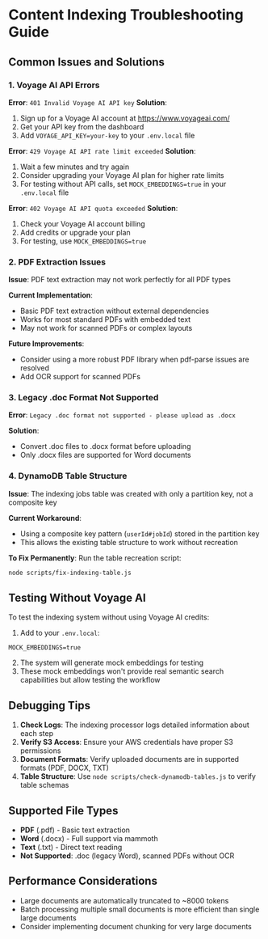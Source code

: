 # Content Indexing Troubleshooting Guide

## Common Issues and Solutions

### 1. Voyage AI API Errors

**Error**: `401 Invalid Voyage AI API key`
**Solution**:
1. Sign up for a Voyage AI account at https://www.voyageai.com/
2. Get your API key from the dashboard
3. Add `VOYAGE_API_KEY=your-key` to your `.env.local` file

**Error**: `429 Voyage AI API rate limit exceeded`
**Solution**:
1. Wait a few minutes and try again
2. Consider upgrading your Voyage AI plan for higher rate limits
3. For testing without API calls, set `MOCK_EMBEDDINGS=true` in your `.env.local` file

**Error**: `402 Voyage AI API quota exceeded`
**Solution**:
1. Check your Voyage AI account billing
2. Add credits or upgrade your plan
3. For testing, use `MOCK_EMBEDDINGS=true`

### 2. PDF Extraction Issues

**Issue**: PDF text extraction may not work perfectly for all PDF types

**Current Implementation**:
- Basic PDF text extraction without external dependencies
- Works for most standard PDFs with embedded text
- May not work for scanned PDFs or complex layouts

**Future Improvements**:
- Consider using a more robust PDF library when pdf-parse issues are resolved
- Add OCR support for scanned PDFs

### 3. Legacy .doc Format Not Supported

**Error**: `Legacy .doc format not supported - please upload as .docx`

**Solution**:
- Convert .doc files to .docx format before uploading
- Only .docx files are supported for Word documents

### 4. DynamoDB Table Structure

**Issue**: The indexing jobs table was created with only a partition key, not a composite key

**Current Workaround**:
- Using a composite key pattern (`userId#jobId`) stored in the partition key
- This allows the existing table structure to work without recreation

**To Fix Permanently**:
Run the table recreation script:
```bash
node scripts/fix-indexing-table.js
```

## Testing Without Voyage AI

To test the indexing system without using Voyage AI credits:

1. Add to your `.env.local`:
```env
MOCK_EMBEDDINGS=true
```

2. The system will generate mock embeddings for testing
3. These mock embeddings won't provide real semantic search capabilities but allow testing the workflow

## Debugging Tips

1. **Check Logs**: The indexing processor logs detailed information about each step
2. **Verify S3 Access**: Ensure your AWS credentials have proper S3 permissions
3. **Document Formats**: Verify uploaded documents are in supported formats (PDF, DOCX, TXT)
4. **Table Structure**: Use `node scripts/check-dynamodb-tables.js` to verify table schemas

## Supported File Types

- **PDF** (.pdf) - Basic text extraction
- **Word** (.docx) - Full support via mammoth
- **Text** (.txt) - Direct text reading
- **Not Supported**: .doc (legacy Word), scanned PDFs without OCR

## Performance Considerations

- Large documents are automatically truncated to ~8000 tokens
- Batch processing multiple small documents is more efficient than single large documents
- Consider implementing document chunking for very large documents